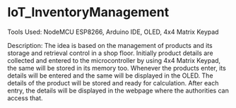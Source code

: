 # IoT_InventoryManagement
Tools Used: NodeMCU ESP8266, Arduino IDE, OLED, 4x4 Matrix Keypad

Description: The idea is based on the management of products and its storage and retrieval control in a shop floor. Initially product details are collected and entered to the microcontroller by using 4x4 Matrix Keypad, the same will be stored in its memory too. Whenever the products enter, its details will be entered and the same will be displayed in the OLED. The details of the product will be stored and ready for calculation. After each entry, the details will be displayed in the webpage where the authorities can access that.
